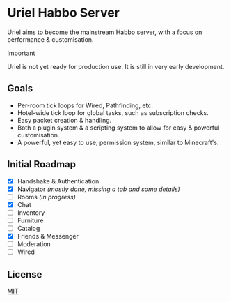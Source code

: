 # Uriel Habbo Server
Uriel aims to become the mainstream Habbo server, with a focus on performance & customisation.

> [!IMPORTANT]
> 
> Uriel is not yet ready for production use. It is still in very early development.

## Goals
* Per-room tick loops for Wired, Pathfinding, etc.
* Hotel-wide tick loop for global tasks, such as subscription checks.
* Easy packet creation & handling.
* Both a plugin system & a scripting system to allow for easy & powerful customisation.
* A powerful, yet easy to use, permission system, similar to Minecraft's.

## Initial Roadmap
* [x] Handshake & Authentication
* [x] Navigator *(mostly done, missing a tab and some details)*
* [ ] Rooms *(in progress)*
* [x] Chat
* [ ] Inventory
* [ ] Furniture
* [ ] Catalog
* [x] Friends & Messenger
* [ ] Moderation
* [ ] Wired

## License
[MIT](/LICENSE)